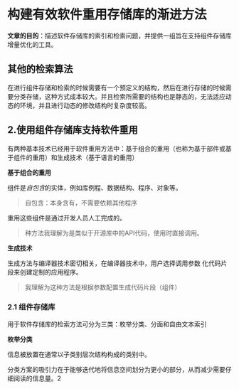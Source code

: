 # 构建有效软件重用存储库的渐进方法

**文章的目的**：描述软件存储库的索引和检索问题，并提供一组旨在支持组件存储库增量优化的工具。

## 其他的检索算法

在进行组件存储和检索的时候需要有一个预定义的结构，然后在进行存储的时候需要分类存储，这种方式成本较大。并且检索所需要的结构也是静态的，无法适应动态的环境，并且进行动态的修改结构时复杂度较高。

 ## 2.使用组件存储库支持软件重用

有两种基本技术已经用于软件重用方法中：基于组合的重用（也称为基于部件或基
于组件的重用）和生成技术（基于语言的重用）

**基于组合的重用**

组件是*自包含*的实体，例如库例程、数据结构、程序、对象等。

> 自包含：本身含有，不需要依赖其他程序

重用这些组件是通过开发人员人工完成的。

> 种方法我理解为是类似于开源库中的API代码，使用时直接调用。

**生成技术**

生成方法与编译器技术密切相关，在编译器技术中，用户选择调用参数
化代码片段来创建定制的应用程序。

> 我理解为这种方法是根据参数配置生成代码片段（组件）

### 2.1 组件存储库

用于软件存储库的检索方法可分为三类：枚举分类、分面和自由文本索引

**枚举分类**

信息被放置在通常以子类别层次结构构成的类别中。

分类方案的吸引力在于能够迭代地将信息空间划分为更小的部分，从而减少需要仔
细阅读的信息量。2



















